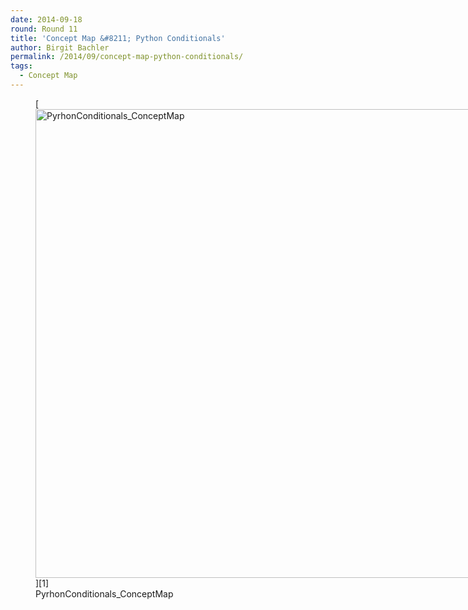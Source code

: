 ```yaml
---
date: 2014-09-18
round: Round 11
title: 'Concept Map &#8211; Python Conditionals'
author: Birgit Bachler
permalink: /2014/09/concept-map-python-conditionals/
tags:
  - Concept Map
---
```

<figure id="attachment_8824" style="width: 750px;" class="wp-caption alignnone">[<img class=" wp-image-8824 " alt="PyrhonConditionals_ConceptMap" src="http://files.software-carpentry.org/training-course/2014/09/PyrhonConditionals_ConceptMap.jpg" width="750" height="750" />][1]<figcaption class="wp-caption-text">PyrhonConditionals_ConceptMap</figcaption></figure>

 [1]: http://files.software-carpentry.org/training-course/2014/09/PyrhonConditionals_ConceptMap.jpg
